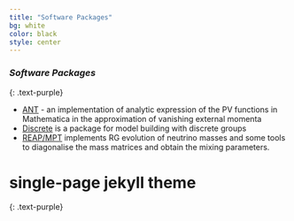 ```yaml
---
title: "Software Packages"
bg: white
color: black
style: center
---
```




### *Software Packages*

{: .text-purple}
<span class="fa-stack subtlecircle" style="font-size:100px; background:rgba(255,166,0,0.1)">
  <i class="fa fa-circle fa-stack-2x text-white"></i>
  <i class="fa fa-bicycle fa-stack-1x text-orange"></i>
</span>


<ul>
<li><a
href=http://projects.hepforge.org/ant>ANT</a> - an implementation of analytic expression of the PV functions in Mathematica in the approximation of vanishing external momenta</li>
     <li> <a
href=http://projects.hepforge.org/discrete>Discrete</a> is a package for model building with discrete groups</li>
     <li> <a
href=http://projects.hepforge.org/reapmpt>REAP/MPT</a> implements RG evolution of neutrino masses and some tools to diagonalise the mass matrices and obtain the mixing parameters.</li>
</ul>



# single-page jekyll theme
{: .text-purple}



